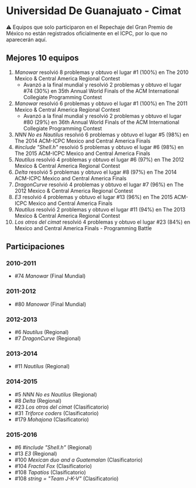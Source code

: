 # Universidad De Guanajuato - Cimat

:warning: Equipos que solo participaron en el Repechaje del Gran Premio de México no están registrados oficialmente en el ICPC, por lo que no aparecerán aquí.

## Mejores 10 equipos

1. _Manowar_ resolvió 8 problemas y obtuvo el lugar #1 (100%) en The 2010 Mexico & Central America Regional Contest
    - Avanzó a la final mundial y resolvió 2 problemas y obtuvo el lugar #74 (30%) en 35th Annual World Finals of the ACM International Collegiate Programming Contest
1. _Manowar_ resolvió 6 problemas y obtuvo el lugar #1 (100%) en The 2011 Mexico & Central America Regional Contest
    - Avanzó a la final mundial y resolvió 2 problemas y obtuvo el lugar #80 (29%) en 36th Annual World Finals of the ACM International Collegiate Programming Contest
1. _NNN No es Nautilus_ resolvió 6 problemas y obtuvo el lugar #5 (98%) en The 2014 ACM-ICPC Mexico and Central America Finals
1. _#include "Shell.h"_ resolvió 5 problemas y obtuvo el lugar #6 (98%) en The 2015 ACM-ICPC Mexico and Central America Finals
1. _Nautilus_ resolvió 4 problemas y obtuvo el lugar #6 (97%) en The 2012 Mexico & Central America Regional Contest
1. _Delta_ resolvió 5 problemas y obtuvo el lugar #8 (97%) en The 2014 ACM-ICPC Mexico and Central America Finals
1. _DragonCurve_ resolvió 4 problemas y obtuvo el lugar #7 (96%) en The 2012 Mexico & Central America Regional Contest
1. _E3_ resolvió 4 problemas y obtuvo el lugar #13 (96%) en The 2015 ACM-ICPC Mexico and Central America Finals
1. _Nautilus_ resolvió 2 problemas y obtuvo el lugar #11 (94%) en The 2013 Mexico & Central America Regional Contest
1. _Los otros del cimat_ resolvió 4 problemas y obtuvo el lugar #23 (84%) en Mexico and Central America Finals - Programming Battle

## Participaciones

### 2010-2011

- #74 _Manowar_ (Final Mundial)

### 2011-2012

- #80 _Manowar_ (Final Mundial)

### 2012-2013

- #6 _Nautilus_ (Regional)
- #7 _DragonCurve_ (Regional)

### 2013-2014

- #11 _Nautilus_ (Regional)

### 2014-2015

- #5 _NNN No es Nautilus_ (Regional)
- #8 _Delta_ (Regional)
- #23 _Los otros del cimat_ (Clasificatorio)
- #31 _Triforce coders_ (Clasificatorio)
- #179 _Mohajona_ (Clasificatorio)

### 2015-2016

- #6 _#include "Shell.h"_ (Regional)
- #13 _E3_ (Regional)
- #100 _Mexican duo and a Guatemalan_ (Clasificatorio)
- #104 _Fractal Fox_ (Clasificatorio)
- #108 _Tapatíos_ (Clasificatorio)
- #108 _string = "Team J-K-V"_ (Clasificatorio)



